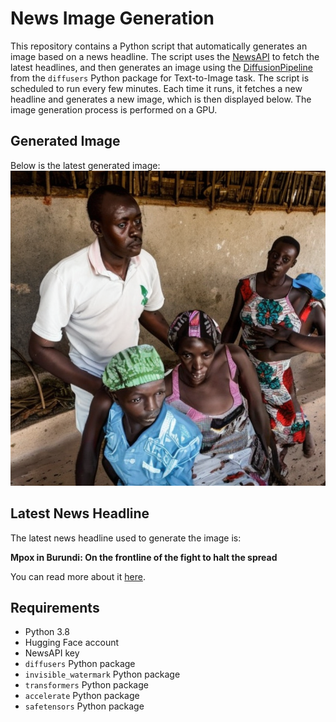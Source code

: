 # News Image Generation
This repository contains a Python script that automatically generates an image based on a news headline. The script uses the [NewsAPI](https://newsapi.org/) to fetch the latest headlines, and then generates an image using the [DiffusionPipeline](https://github.com/huggingface/diffusers) from the `diffusers` Python package for Text-to-Image task.
The script is scheduled to run every few minutes. Each time it runs, it fetches a new headline and generates a new image, which is then displayed below. The image generation process is performed on a GPU.

## Generated Image
Below is the latest generated image:
![Generated Image](image.png)

## Latest News Headline
The latest news headline used to generate the image is:

**Mpox in Burundi: On the frontline of the fight to halt the spread**

You can read more about it [here](https://news.google.com/rss/articles/CBMiWkFVX3lxTFBPcjFSMjVHUFNaY3VNTjZ3MmlHOXVEdzZUVmt6Tnl1WlN2ZjBpdmMyWmktMnZieGJSeHJDdUx4aVVLVDRsU2lwVjQyYVp5eVRnOGJobzJGTmlKQdIBX0FVX3lxTE5iMDZkY2F4OTNtSDVkcGt4S0otUmhjR3NES241ZVV4czlPbDR0TVAxTGR5Zl9hekpETmh6NmZkeDlHdTJ3ZnpiemNnUHh0YlRxZENEcU9XZUlFX0UxaFFv?oc=5).

## Requirements
- Python 3.8
- Hugging Face account
- NewsAPI key
- `diffusers` Python package
- `invisible_watermark` Python package
- `transformers` Python package
- `accelerate` Python package
- `safetensors` Python package
